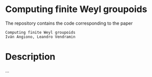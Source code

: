 # Computing finite Weyl groupoids

The repository contains the code corresponding to the paper

```
Computing finite Weyl groupoids  
Iván Angiono, Leandro Vendramin
```

# Description

...
